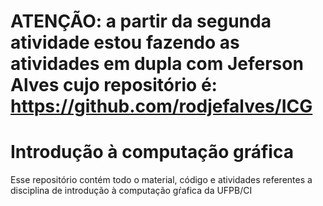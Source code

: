 
# ATENÇÃO: a partir da segunda atividade estou fazendo as atividades em dupla com Jeferson Alves cujo repositório é: https://github.com/rodjefalves/ICG
# Introdução à computação gráfica
<p> Esse repositório contém todo o material, código e atividades referentes a disciplina de introdução à computação gŕafica da UFPB/CI</p>
